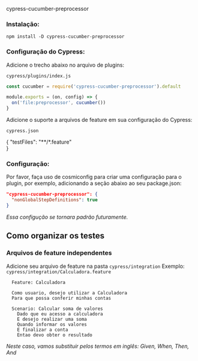 cypress-cucumber-preprocessor

### Instalação:

`npm install -D cypress-cucumber-preprocessor`

### Configuração do Cypress:

Adicione o trecho abaixo no arquivo de plugins: 

`cypress/plugins/index.js`

```js
const cucumber = require('cypress-cucumber-preprocessor').default

module.exports = (on, config) => {
  on('file:preprocessor', cucumber())
}
``` 

Adicione o suporte a arquivos de feature em sua configuração do Cypress:

`cypress.json`

{
  "testFiles": "**/*.feature"  
}

### Configuração:
Por favor, faça uso de cosmiconfig para criar uma configuração para o plugin, por exemplo, adicionando a seção abaixo ao seu package.json:

```json
"cypress-cucumber-preprocessor": {
  "nonGlobalStepDefinitions": true 
}
``` 

*Essa configução se tornara padrão futuramente.* 

## Como organizar os testes

### Arquivos de feature independentes

Adicione seu arquivo de feature na pasta `cypress/integration`
Exemplo: `cypress/integration/Calculadora.feature`

```gherkin
  Feature: Calculadora

  Como usuario, desejo utilizar a Calculadora
  Para que possa conferir minhas contas

  Scenario: Calcular soma de valores
    Dado que eu acesso a calculadora
    E desejo realizar uma soma
    Quando informar os valores
    E finalizar a conta
    Entao devo obter o resultado

```
*Neste caso, vamos substituir pelos termos em inglês: Given, When, Then, And* 
